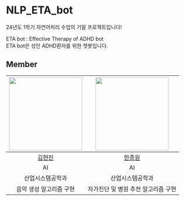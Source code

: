 # NLP_ETA_bot  

24년도 1학기 자연어처리 수업의 기말 프로젝트입니다!  

ETA bot : Effective Therapy of ADHD bot  
ETA bot은 성인 ADHD환자를 위한 챗봇입니다.

## Member

| <img src="https://github.com/hyeonjins.png" width="200" height="200" /> | <img src="https://github.com/imsohungrynow.png" width="200" height="200" /> | 
| :---------------------------------------------------------------------: |:-------------------------------------------------------------------------:|
|                 [김현진](https://github.com/hyeonjins)                  |                 [한종원](https://github.com/imsohungrynow)                 |         
|                                   AI                                    |                                     AI                                    |               
|                            산업시스템공학과                              |                              산업시스템공학과                              |                          
|                        음악 생성 알고리즘 구현                           |                          자가진단 및 병원 추천 알고리즘 구현                 |          

